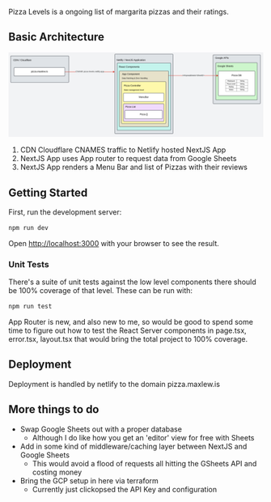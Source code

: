 Pizza Levels is a ongoing list of margarita pizzas and their ratings.

## Basic Architecture
![infra diagram](docs/infra-diagram.png)

1. CDN Cloudflare CNAMES traffic to Netlify hosted NextJS App
2. NextJS App uses App router to request data from Google Sheets
3. NextJS App renders a Menu Bar and list of Pizzas with their reviews

## Getting Started

First, run the development server:

```bash
npm run dev
```

Open [http://localhost:3000](http://localhost:3000) with your browser to see the result.

### Unit Tests
There's a suite of unit tests against the low level components there should be 100% coverage of that level. These can be run with:

```bash
npm run test
```

App Router is new, and also new to me, so would be good to spend some time to figure out how to test the React Server components in page.tsx, error.tsx, layout.tsx that would bring the total project to 100% coverage.

## Deployment
Deployment is handled by netlify to the domain pizza.maxlew.is

## More things to do
- Swap Google Sheets out with a proper database
  - Although I do like how you get an 'editor' view for free with Sheets
- Add in some kind of middleware/caching layer between NextJS and Google Sheets
  - This would avoid a flood of requests all hitting the GSheets API and costing money
- Bring the GCP setup in here via terraform
  - Currently just clickopsed the API Key and configuration
